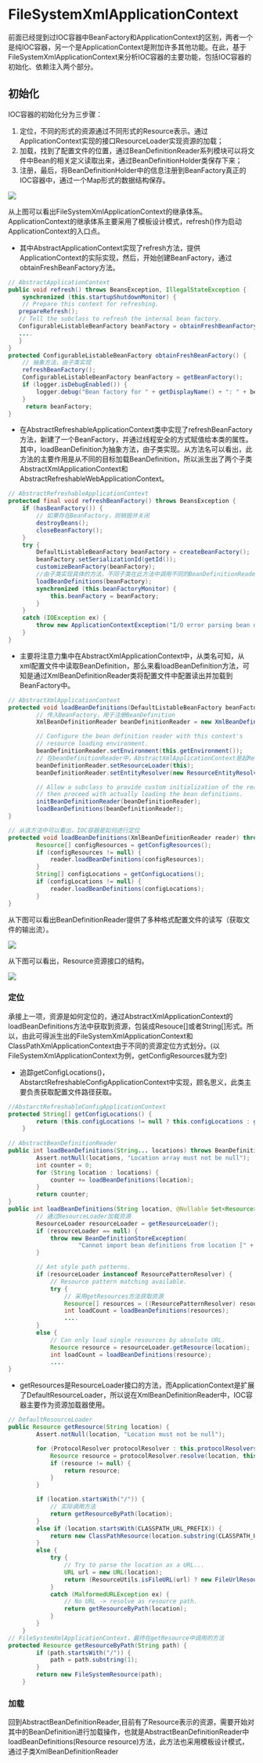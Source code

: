 # FileSystemXmlApplicationContext
前面已经提到过IOC容器中BeanFactory和ApplicationContext的区别，两者一个是纯IOC容器，另一个是ApplicationContext是附加许多其他功能。在此，基于FileSystemXmlApplicationContext来分析IOC容器的主要功能，包括IOC容器的初始化、依赖注入两个部分。

## 初始化
IOC容器的初始化分为三步骤：
1. 定位，不同的形式的资源通过不同形式的Resource表示。通过ApplicationContext实现的接口ResourceLoader实现资源的加载；
2. 加载，找到了配置文件的位置，通过BeanDefinitionReader系列模块可以将文件中Bean的相关定义读取出来，通过BeanDefinitionHolder类保存下来；
3. 注册，最后，将BeanDefinitionHolder中的信息注册到BeanFactory真正的IOC容器中，通过一个Map形式的数据结构保存。


![](/images/javaee/applicationcontext.PNG)

从上图可以看出FileSystemXmlApplicationContext的继承体系。ApplicationContext的继承体系主要采用了模板设计模式，refresh()作为启动ApplicationContext的入口点。
- 其中AbstractApplicationContext实现了refresh方法，提供ApplicationContext的实际实现，然后，开始创建BeanFactory，通过obtainFreshBeanFactory方法。<br>
```java
// AbstractApplicationContext
public void refresh() throws BeansException, IllegalStateException {
    synchronized (this.startupShutdownMonitor) {
    // Prepare this context for refreshing.
   prepareRefresh();
   // Tell the subclass to refresh the internal bean factory.
   ConfigurableListableBeanFactory beanFactory = obtainFreshBeanFactory();
   ....
   }
}
protected ConfigurableListableBeanFactory obtainFreshBeanFactory() {
    // 抽象方法，由子类实现
    refreshBeanFactory();
    ConfigurableListableBeanFactory beanFactory = getBeanFactory();
    if (logger.isDebugEnabled()) {
    	logger.debug("Bean factory for " + getDisplayName() + ": " + beanFactory);
    }
     return beanFactory;
}
```

- 在AbstractRefreshableApplicationContext类中实现了refreshBeanFactory方法，新建了一个BeanFactory，并通过线程安全的方式赋值给本类的属性。其中，loadBeanDefinition为抽象方法，由子类实现。从方法名可以看出，此方法的主要作用是从不同的目标加载BeanDefinition，所以派生出了两个子类AbstractXmlApplicationContext和AbstractRefreshableWebApplicationContext。
```java
// AbstractRefreshableApplicationContext
protected final void refreshBeanFactory() throws BeansException {
    if (hasBeanFactory()) {
    	// 如果存在BeanFactory，则销毁并关闭
    	destroyBeans();
    	closeBeanFactory();
    }
    try {
    	DefaultListableBeanFactory beanFactory = createBeanFactory();
    	beanFactory.setSerializationId(getId());
    	customizeBeanFactory(beanFactory);
    	//由子类实现具体的方法，不同子类在此方法中调用不同的BeanDefinitionReader
    	loadBeanDefinitions(beanFactory);
    	synchronized (this.beanFactoryMonitor) {
    		this.beanFactory = beanFactory;
    	}
    }
    catch (IOException ex) {
    	throw new ApplicationContextException("I/O error parsing bean definition source for " + getDisplayName(), ex);
    }
}
```

- 主要将注意力集中在AbstractXmlApplicationContext中，从类名可知，从xml配置文件中读取BeanDefinition，那么来看loadBeanDefinition方法，可知是通过XmlBeanDefinitionReader类将配置文件中配置读出并加载到BeanFactory中。

```java
// AbstractXmlApplicationContext
protected void loadBeanDefinitions(DefaultListableBeanFactory beanFactory) throws BeansException, IOException {
		// 传入BeanFactory，用于注册BeanDefinition
		XmlBeanDefinitionReader beanDefinitionReader = new XmlBeanDefinitionReader(beanFactory);

		// Configure the bean definition reader with this context's
		// resource loading environment.
		beanDefinitionReader.setEnvironment(this.getEnvironment());
		// 在beanDefinitionReader中，AbstractXmlApplicationContext是起ResourceLoader的作用
		beanDefinitionReader.setResourceLoader(this);
		beanDefinitionReader.setEntityResolver(new ResourceEntityResolver(this));

		// Allow a subclass to provide custom initialization of the reader,
		// then proceed with actually loading the bean definitions.
		initBeanDefinitionReader(beanDefinitionReader);
		loadBeanDefinitions(beanDefinitionReader);
}

// 从该方法中可以看出，IOC容器是如何进行定位
protected void loadBeanDefinitions(XmlBeanDefinitionReader reader) throws BeansException, IOException {
		Resource[] configResources = getConfigResources();
		if (configResources != null) {
			reader.loadBeanDefinitions(configResources);
		}
		String[] configLocations = getConfigLocations();
		if (configLocations != null) {
			reader.loadBeanDefinitions(configLocations);
		}
}
```
从下图可以看出BeanDefinitionReader提供了多种格式配置文件的读写（获取文件的输出流）。

![](/images/javaee/beandefinitionreader.PNG)

从下图可以看出，Resource资源接口的结构。

![](/images/javaee/resource.PNG)

### 定位
承接上一项，资源是如何定位的，通过AbstractXmlApplicationContext的loadBeanDefinitions方法中获取到资源，包装成Resouce[]或者String[]形式。所以，由此可得派生出的FileSystemXmlApplicationContext和ClassPathXmlApplicationContext由于不同的资源定位方式划分。(以FileSystemXmlApplicationContext为例，getConfigResources就为空)

- 追踪getConfigLocations()，AbstarctRefreshableConfigApplicationContext中实现，顾名思义，此类主要负责获取配置文件路径获取。

```java
//AbstarctRefreshableConfigApplicationContext
protected String[] getConfigLocations() {
		return (this.configLocations != null ? this.configLocations : getDefaultConfigLocations());
	}
	
// AbstractBeanDefinitionReader
public int loadBeanDefinitions(String... locations) throws BeanDefinitionStoreException {
		Assert.notNull(locations, "Location array must not be null");
		int counter = 0;
		for (String location : locations) {
			counter += loadBeanDefinitions(location);
		}
		return counter;
}
public int loadBeanDefinitions(String location, @Nullable Set<Resource> actualResources) throws BeanDefinitionStoreException {
		// 通过ResourceLoader加载资源
		ResourceLoader resourceLoader = getResourceLoader();
		if (resourceLoader == null) {
			throw new BeanDefinitionStoreException(
					"Cannot import bean definitions from location [" + location + "]: no ResourceLoader available");
		}

		// Ant style path patterns.
		if (resourceLoader instanceof ResourcePatternResolver) {
			// Resource pattern matching available.
			try {
				// 采用getResources方法获取资源
				Resource[] resources = ((ResourcePatternResolver) resourceLoader).getResources(location);
				int loadCount = loadBeanDefinitions(resources);
				....
		}
		else {
			// Can only load single resources by absolute URL.
			Resource resource = resourceLoader.getResource(location);
			int loadCount = loadBeanDefinitions(resource);
			....
}

```

- getResources是ResourceLoader接口的方法，而ApplicationContext是扩展了DefaultResourceLoader，所以说在XmlBeanDefinitionReader中，IOC容器主要作为资源加载器使用。

```java
// DefaultResourceLoader
public Resource getResource(String location) {
		Assert.notNull(location, "Location must not be null");

		for (ProtocolResolver protocolResolver : this.protocolResolvers) {
			Resource resource = protocolResolver.resolve(location, this);
			if (resource != null) {
				return resource;
			}
		}

		if (location.startsWith("/")) {
			// 实际调用方法
			return getResourceByPath(location);
		}
		else if (location.startsWith(CLASSPATH_URL_PREFIX)) {
			return new ClassPathResource(location.substring(CLASSPATH_URL_PREFIX.length()), getClassLoader());
		}
		else {
			try {
				// Try to parse the location as a URL...
				URL url = new URL(location);
				return (ResourceUtils.isFileURL(url) ? new FileUrlResource(url) : new UrlResource(url));
			}
			catch (MalformedURLException ex) {
				// No URL -> resolve as resource path.
				return getResourceByPath(location);
			}
		}
	}
// FileSystemXmlApplicationContext，最终在getResource中调用的方法
protected Resource getResourceByPath(String path) {
		if (path.startsWith("/")) {
			path = path.substring(1);
		}
		return new FileSystemResource(path);
	}
```

### 加载
回到AbstractBeanDefinitionReader,目前有了Resource表示的资源，需要开始对其中的BeanDefinition进行加载操作，也就是AbstractBeanDefinitionReader中loadBeanDefinitions(Resource resource)方法，此方法也采用模板设计模式，通过子类XmlBeanDefinitionReader




